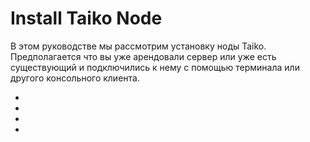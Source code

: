 
<h1>Install Taiko Node</h1>

<p>
  В этом руководстве мы рассмотрим установку ноды Taiko. Предполагается что вы уже арендовали сервер или уже есть существующий и подключились к нему с помощью терминала или другого консольного клиента.
</p>

<ul>
  <li><a href="#automatic_install"></a><li>
  <li><a href="#manual_install"></a><li>
</ul>

<p name="automatic_install">
  
</p>

<p name="automatic_install">
  
</p>

